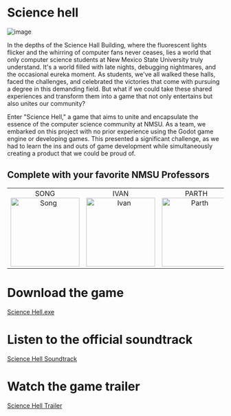 # Science hell
![image](https://github.com/bobbleheadhobo/Science-Hell/assets/40050987/1c262b71-d872-4836-962f-e8f4273552ba)

In the depths of the Science Hall Building, where the fluorescent lights flicker and the whirring of computer fans never ceases, lies a world that only computer science students at New Mexico State University truly understand. It's a world filled with late nights, debugging nightmares, and the occasional eureka moment. As students, we've all walked these halls, faced the challenges, and celebrated the victories that come with pursuing a degree in this demanding field. But what if we could take these shared experiences and transform them into a game that not only entertains but also unites our community?

Enter "Science Hell," a game that aims to unite and encapsulate the essence of the computer science community at NMSU. As a team, we embarked on this project with no prior experience using the Godot game engine or developing games. This presented a significant challenge, as we had to learn the ins and outs of game development while simultaneously creating a product that we could be proud of. 

## Complete with your favorite NMSU Professors

<table style="border-collapse: collapse; border: none; width: 100%;">
  <tr>
    <td style="border: none; text-align: center;">SONG<br><img src="https://github.com/bobbleheadhobo/Science-Hell/assets/40050987/00d5dd19-cfb2-4fb7-8eb2-2881cf2e98cd" alt="Song" width="160"></td>
    <td style="border: none; text-align: center;">IVAN<br><img src="https://github.com/bobbleheadhobo/Science-Hell/assets/40050987/62618434-bb73-4a5f-99af-d8a20538c38f" alt="Ivan" width="160"></td>
    <td style="border: none; text-align: center;">PARTH<br><img src="https://github.com/bobbleheadhobo/Science-Hell/assets/40050987/5ec697ec-eee9-4d3a-b738-b7d7a067b67d" alt="Parth" width="160"></td>
    <td style="border: none; text-align: center;">REYNOLDS<br><img src="https://github.com/bobbleheadhobo/Science-Hell/assets/40050987/66ab2714-e13c-4c46-a012-54c973a0e4ec" alt="Reynolds" width="160"></td>
    <td style="border: none; text-align: center;">COOPER<br><img src="https://github.com/bobbleheadhobo/Science-Hell/assets/40050987/a172d4c5-4c74-4a2e-bdff-77e644d99a54" alt="Cooper" width="160"></td>
    <td style="border: none; text-align: center;">HAMILTON<br><img src="https://github.com/user-attachments/assets/dd48b431-8719-46a8-8700-f6201dadf3b5" alt="Hamilton" width="160"></td>
  </tr>
</table>

# Download the game
[Science Hell.exe](https://github.com/bobbleheadhobo/Science-Hell/releases/latest/download/Science.Hell.exe)

# Listen to the official soundtrack
[Science Hell Soundtrack](https://open.spotify.com/album/0XhXtxcCsic3ILvxpNGqd2?si=6gCn6hfQSSOS7xD9-xi1Ag)


# Watch the game trailer
[Science Hell Trailer](https://youtu.be/miJk7rcxdTs?si=Br7yENTGgnVx_iwc)
